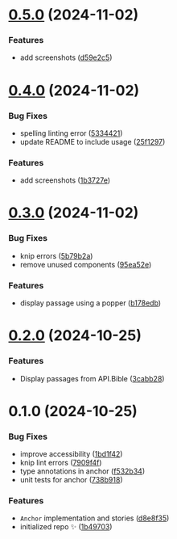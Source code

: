 # [0.5.0](https://github.com/stevin-wilson/ephrem-view/compare/0.4.0...0.5.0) (2024-11-02)

### Features

- add screenshots ([d59e2c5](https://github.com/stevin-wilson/ephrem-view/commit/d59e2c554afa701cd1d1cf8c22ef1f7570142a3c))

# [0.4.0](https://github.com/stevin-wilson/ephrem-view/compare/0.3.0...0.4.0) (2024-11-02)

### Bug Fixes

- spelling linting error ([5334421](https://github.com/stevin-wilson/ephrem-view/commit/53344213d800e4f0e84cfd9d62afb98ba88e8200))
- update README to include usage ([25f1297](https://github.com/stevin-wilson/ephrem-view/commit/25f1297f163dda16ff70940cb5132c472acdb95c))

### Features

- add screenshots ([1b3727e](https://github.com/stevin-wilson/ephrem-view/commit/1b3727e7aeedbc89cdf3c86b50420337344f5cb1))

# [0.3.0](https://github.com/stevin-wilson/ephrem-view/compare/0.2.0...0.3.0) (2024-11-02)

### Bug Fixes

- knip errors ([5b79b2a](https://github.com/stevin-wilson/ephrem-view/commit/5b79b2a1673b26bfcaeff06c9ac8739fcc50454d))
- remove unused components ([95ea52e](https://github.com/stevin-wilson/ephrem-view/commit/95ea52e20b653cd907d36789331da23cfa7bf391))

### Features

- display passage using a popper ([b178edb](https://github.com/stevin-wilson/ephrem-view/commit/b178edb8ae745ab53423104773269e9deefb2625))

# [0.2.0](https://github.com/stevin-wilson/ephrem-view/compare/0.1.0...0.2.0) (2024-10-25)

### Features

- Display passages from API.Bible ([3cabb28](https://github.com/stevin-wilson/ephrem-view/commit/3cabb289b410db23936d22774f1de426b4de6ccb))

# 0.1.0 (2024-10-25)

### Bug Fixes

- improve accessibility ([1bd1f42](https://github.com/stevin-wilson/ephrem-view/commit/1bd1f422775774acb3eb50e586c4c627675f8e0f))
- knip lint errors ([7909f4f](https://github.com/stevin-wilson/ephrem-view/commit/7909f4ffc8bc5db56d49bf517483ae8081fcfd7d))
- type annotations in anchor ([f532b34](https://github.com/stevin-wilson/ephrem-view/commit/f532b34e90dfcfc9a3cfab0e2c7f60b16d63b52f))
- unit tests for anchor ([738b918](https://github.com/stevin-wilson/ephrem-view/commit/738b9182485a1ebdc4745e412cd9a72d7d7d9f2d))

### Features

- `Anchor` implementation and stories ([d8e8f35](https://github.com/stevin-wilson/ephrem-view/commit/d8e8f356b180415c9d4b84c92b8ea3308400fd43))
- initialized repo ✨ ([1b49703](https://github.com/stevin-wilson/ephrem-view/commit/1b49703f8266684128bdf1ab56754b47ab3d9bac))
